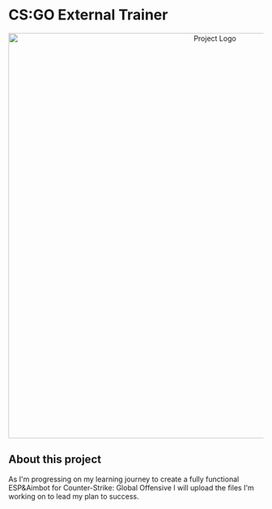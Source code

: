 # CS:GO External Trainer
<p align="center">
  <img alt="Project Logo" src="https://imgur.com/JhT6DFl.png" width="800">
</p>

## About this project
As I'm progressing on my learning journey to create a fully functional ESP&Aimbot for Counter-Strike: Global Offensive
I will upload the files I'm working on to lead my plan to success. 
